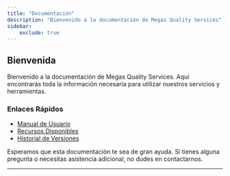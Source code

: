 ```yaml
---
title: "Documentación"
description: "Bienvenido a la documentación de Megas Quality Services"
sidebar:
    exclude: true
---
```


## Bienvenida

Bienvenido a la documentación de Megas Quality Services. Aquí encontrarás toda la información necesaria para utilizar nuestros servicios y herramientas.

### Enlaces Rápidos

- [Manual de Usuario](/docs)
- [Recursos Disponibles](/Recursos)
- [Historial de Versiones](/Versiones)

Esperamos que esta documentación te sea de gran ayuda. Si tienes alguna pregunta o necesitas asistencia adicional, no dudes en contactarnos.

---
